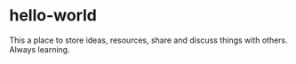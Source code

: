 # hello-world
This a place to store ideas, resources, share and discuss things with others. Always learning.

